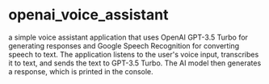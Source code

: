 # openai_voice_assistant
a simple voice assistant application that uses OpenAI GPT-3.5 Turbo for generating responses and Google Speech Recognition for converting speech to text. The application listens to the user's voice input, transcribes it to text, and sends the text to GPT-3.5 Turbo. The AI model then generates a response, which is printed in the console.
